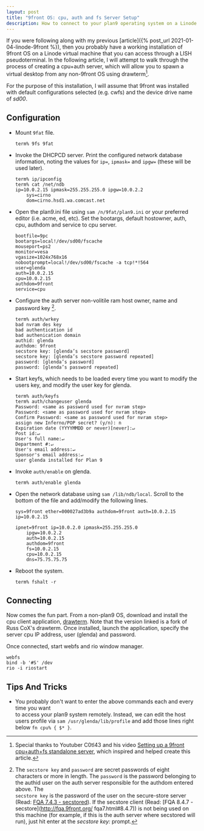 ```yaml
---
layout: post
title: "9front OS: cpu, auth and fs Server Setup"
description: How to connect to your plan9 operating system on a Linode virtual machine using a cpu+auth server.
---
```


If you were following along with my previous 
[article]({% post_url 2021-01-04-linode-9front %}), then you probably have a working 
installation of 9front OS on a Linode virtual machine that you can access through a 
LISH pseudoterminal. In the following article, I will attempt to walk through the 
process of creating a cpu+auth server, which will allow you to spawn a virtual 
desktop from any non-9front OS using drawterm[^1]. 

For the purpose of this installation, I will assume that 9front was installed with
default configurations selected (e.g. cwfs) and the device drive name of *sd00*.

## Configuration

*   Mount `9fat` file.

    ```
    term% 9fs 9fat
    ```

*   Invoke the DHCPCD server. Print the configured network database information, 
    noting the values for `ip=`, `ipmask=` and `ipgw=` (these will be used later).

    ```
    term% ip/ipconfig
    term% cat /net/ndb
    ip=10.0.2.15 ipmask=255.255.255.0 ipgw=10.0.2.2
        sys=cirno
        dom=cirno.hsd1.wa.comcast.net
    ```

*   Open the plan9.ini file using `sam /n/9fat/plan9.ini` or your preferred editor 
    (i.e. acme, ed, etc). Set the bootargs, default hostowner, auth, cpu, authdom 
    and service to cpu server.

    ```
    bootfile=9pc
    bootargs=local!/dev/sd00/fscache
    mouseport=ps2
    monitor=vesa
    vgasize=1024x768x16
    nobootprompt=local!/dev/sd00/fscache -a tcp!*!564
    user=glenda
    auth=10.0.2.15
    cpu=10.0.2.15
    authdom=9front
    service=cpu
    ```
    
*   Configure the auth server non-volitile ram host owner, name and password key [^2].

    ```
    term% auth/wrkey
    bad nvram des key
    bad authentication id
    bad authenication domain
    authid: glenda
    authdom: 9front
    secstore key: [glenda’s secstore password]
    secstore key: [glenda’s secstore password repeated]
    password: [glenda’s password]
    password: [glenda’s password repeated]
    ```

*   Start keyfs, which needs to be loaded every time you want to modify the users 
    key, and modify the user key for glenda.

    ```
    term% auth/keyfs
    term% auth/changeuser glenda
    Password: <same as password used for nvram step>
    Password: <same as password used for nvram step>
    Confirm Password: <same as password used for nvram step>
    assign new Inferno/POP secret? (y/n): n
    Expiration date (YYYYMMDD or never)[never]:↵
    Post id:↵
    User's full name:↵
    Department #:↵
    User's email address:↵
    Sponsor's email address:↵
    user glenda installed for Plan 9
    ```

*   Invoke `auth/enable` on glenda.

    ```
    term% auth/enable glenda
    ```

*   Open the network database using `sam /lib/ndb/local`. Scroll to the bottom of 
    the file and add/modify the following lines. 

    ```
    sys=9front ether=000027ad3b9a authdom=9front auth=10.0.2.15 ip=10.0.2.15

    ipnet=9front ip=10.0.2.0 ipmask=255.255.255.0
        ipgw=10.0.2.2
        auth=10.0.2.15
        authdom=9front
        fs=10.0.2.15
        cpu=10.0.2.15
        dns=75.75.75.75

    ```

*   Reboot the system.

    ```
    term% fshalt -r
    ```

## Connecting

Now comes the fun part.  From a non-plan9 OS, download and install the cpu client 
application, [drawterm](http://drawterm.9front.org). Note that the version linked is 
a fork of Russ CoX's drawterm. Once installed, launch the application, specify the server cpu IP address, user (glenda) and password.

Once connected, start webfs and rio window manager.

```
webfs
bind -b '#S' /dev
rio -i riostart
```

## Tips And Tricks

*   You probably don't want to enter the above commands each and every time you want  
    to access your plan9 system remotely. Instead, we can edit the host users 
    profile via `sam /usr/glenda/lib/profile` and add those lines right below 
    `fn cpu% { $* }`.

[^1]: Special thanks to Youtuber C0tl43 and his video [Setting up a 9front cpu+auth+fs standalone server](https://www.youtube.com/watch?v=PjVpB3SpAfQ), which inspired and helped create this article.
[^2]:  The `secstore key` and `password` are secret passwords of eight characters
       or more in length. The `password` is the password belonging to the authid 
       user on the auth server responsible for the authdom entered above. The  
       `secstore key` is the password of the user on the secure-store server 
       (Read: [FQA 7.4.3 - secstored](http://fqa.9front.org/fqa8.html#7.4.3)). If 
       the secstore client (Read: [FQA 8.4.7 - secstore](http://fqa.9front.org/
       fqa7.html#8.4.7)) is not being used on this machine (for example, if this 
       is the auth server where secstored will run), just hit enter at the 
       *secstore key:* prompt.


